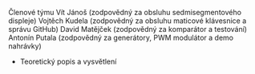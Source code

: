 Členové týmu
	Vít Jánoš (zodpovědný za obsluhu sedmisegmentového displeje)
	Vojtěch Kudela (zodpovědný za obsluhu maticové klávesnice a správu GitHub)
	David Matějček (zodpovědný za komparátor a testování)
	Antonín Putala (zodpovědný za generátory, PWM modulátor a demo nahrávky)

* Teoretický popis a vysvětlení
